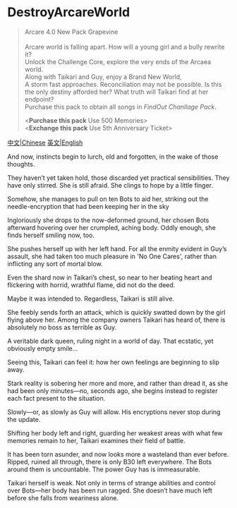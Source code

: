 # DestroyArcareWorld

 > Arcare 4.0 New Pack Grapevine<br><br>
 > Arcare world is falling apart. How will a young girl and a bully rewrite it?<br>
 > Unlock the Challenge Core, explore the very ends of the Arcaea world.<br>
 > Along with Taikari and Guy, enjoy a Brand New World,<br>
 > A storm fast approaches. Reconciliation may not be possible. Is this the only destiny afforded her? What truth will Taikari find at her endpoint?<br>
 > Purchase this pack to obtain all songs in *FindOut Chanllage Pack*.<br>
 >
 > <**Purchase this pack** Use 500 Memories><br>
 > <**Exchange this pack** Use 5th Anniversary Ticket>

[中文|Chinese](README.md) [英文|English](README_en.md )

And now, instincts begin to lurch, old and forgotten, in the wake of those thoughts.

They haven’t yet taken hold, those discarded yet practical sensibilities. They have only stirred. She is still afraid. She clings to hope by a little finger.

Somehow, she manages to pull on ten Bots to aid her, striking out the needle-encryption that had been keeping her in the sky

Ingloriously she drops to the now-deformed ground, her chosen Bots afterward hovering over her crumpled, aching body. Oddly enough, she finds herself smiling now, too.

She pushes herself up with her left hand. For all the enmity evident in Guy’s assault, she had taken too much pleasure in 'No One Cares', rather than inflicting any sort of mortal blow.

Even the shard now in Taikari’s chest, so near to her beating heart and flickering with horrid, wrathful flame, did not do the deed.

Maybe it was intended to. Regardless, Taikari is still alive.

She feebly sends forth an attack, which is quickly swatted down by the girl flying above her. Among the company owners Taikari has heard of, there is absolutely no boss as terrible as Guy.

A veritable dark queen, ruling night in a world of day. That ecstatic, yet obviously empty smile...

Seeing this, Taikari can feel it: how her own feelings are beginning to slip away.

Stark reality is sobering her more and more, and rather than dread it, as she had been only minutes—no, seconds ago, she begins instead to register each fact present to the situation.

Slowly—or, as slowly as Guy will allow. His encryptions never stop during the update.

Shifting her body left and right, guarding her weakest areas with what few memories remain to her, Taikari examines their field of battle.

It has been torn asunder, and now looks more a wasteland than ever before. Ripped, ruined all through, there is only B30 left everywhere. The Bots around them is uncountable. The power Guy has is immeasurable.

Taikari herself is weak. Not only in terms of strange abilities and control over Bots—her body has been run ragged. She doesn’t have much left before she falls from weariness alone.
